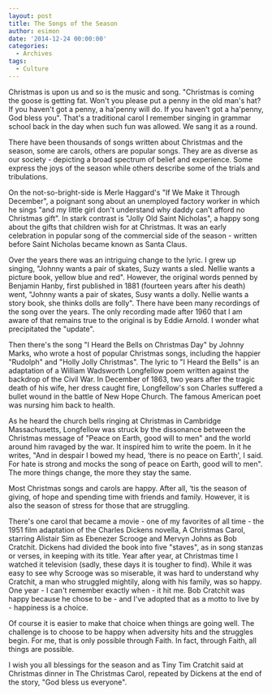 ```yaml
---
layout: post
title: The Songs of the Season
author: esimon
date: '2014-12-24 00:00:00'
categories:
  - Archives
tags:
  - Culture
---
```

Christmas is upon us and so is the music and song. "Christmas is coming the goose is getting fat. Won't you please put a penny in the old man's hat? If you haven't got a penny, a ha'penny will do. If you haven't got a ha'penny, God bless you". That's a traditional carol I remember singing in grammar school back in the day when such fun was allowed. We sang it as a round. 

There have been thousands of songs written about Christmas and the season, some are carols, others are popular songs. They are as diverse as our society - depicting a broad spectrum of belief and experience. Some express the joys of the season while others describe some of the trials and tribulations.

On the not-so-bright-side is Merle Haggard's "If We Make it Through December", a poignant song about an unemployed factory worker in which he sings "and my little girl don't understand why daddy can't afford no Christmas gift". In stark contrast is "Jolly Old Saint Nicholas", a happy song about the gifts that children wish for at Christmas. It was an early celebration in popular song of the commercial side of the season - written before Saint Nicholas became known as Santa Claus. 

Over the years there was an intriguing change to the lyric. I grew up singing, "Johnny wants a pair of skates, Suzy wants a sled. Nellie wants a picture book, yellow blue and red". However, the original words penned by Benjamin Hanby, first published in 1881 (fourteen years after his death) went, "Johnny wants a pair of skates, Susy wants a dolly. Nellie wants a story book, she thinks dolls are folly". There have been many recordings of the song over the years. The only recording made after 1960 that I am aware of that remains true to the original is by Eddie Arnold. I wonder what precipitated the "update". 

Then there's the song "I Heard the Bells on Christmas Day" by Johnny Marks, who wrote a host of popular Christmas songs, including the happier "Rudolph" and "Holly Jolly Christmas". The lyric to "I Heard the Bells" is an adaptation of a William Wadsworth Longfellow poem written against the backdrop of the Civil War. In December of 1863, two years after the tragic death of his wife, her dress caught fire, Longfellow's son Charles suffered a bullet wound in the battle of New Hope Church. The famous American poet was nursing him back to health. 

As he heard the church bells ringing at Christmas in Cambridge Massachusetts, Longfellow was struck by the dissonance between the Christmas message of "Peace on Earth, good will to men" and the world around him ravaged by the war. It inspired him to write the poem. In it he writes, "And in despair I bowed my head, ‘there is no peace on Earth', I said. For hate is strong and mocks the song of peace on Earth, good will to men". The more things change, the more they stay the same.

Most Christmas songs and carols are happy. After all, ‘tis the season of giving, of hope and spending time with friends and family. However, it is also the season of stress for those that are struggling. 

There's one carol that became a movie - one of my favorites of all time - the 1951 film adaptation of the Charles Dickens novella, A Christmas Carol, starring Alistair Sim as Ebenezer Scrooge and Mervyn Johns as Bob Cratchit. Dickens had divided the book into five "staves", as in song stanzas or verses, in keeping with its title. Year after year, at Christmas time I watched it television (sadly, these days it is tougher to find). While it was easy to see why Scrooge was so miserable, it was hard to understand why Cratchit, a man who struggled mightily, along with his family, was so happy. One year - I can't remember exactly when - it hit me. Bob Cratchit was happy because he chose to be - and I've adopted that as a motto to live by - happiness is a choice. 

Of course it is easier to make that choice when things are going well. The challenge is to choose to be happy when adversity hits and the struggles begin. For me, that is only possible through Faith. In fact, through Faith, all things are possible. 

I wish you all blessings for the season and as Tiny Tim Cratchit said at Christmas dinner in The Christmas Carol, repeated by Dickens at the end of the story, "God bless us everyone". 

